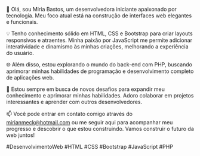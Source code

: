 👋 Olá, sou Miria Bastos, um desenvolvedora iniciante apaixonado por tecnologia. Meu foco atual está na construção de interfaces web elegantes e funcionais.

💡 Tenho conhecimento sólido em HTML, CSS e Bootstrap para criar layouts responsivos e atraentes. Minha paixão por JavaScript me permite adicionar interatividade e dinamismo às minhas criações, melhorando a experiência do usuário.

🌐 Além disso, estou explorando o mundo do back-end com PHP, buscando aprimorar minhas habilidades de programação e desenvolvimento completo de aplicações web.

🚀 Estou sempre em busca de novos desafios para expandir meu conhecimento e aprimorar minhas habilidades. Adoro colaborar em projetos interessantes e aprender com outros desenvolvedores.

📫 Você pode entrar em contato comigo através do mirianmeck@hotmail.com ou me seguir aqui para acompanhar meu progresso e descobrir o que estou construindo. Vamos construir o futuro da web juntos!

#DesenvolvimentoWeb #HTML #CSS #Bootstrap #JavaScript #PHP
